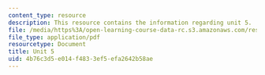 ```yaml
---
content_type: resource
description: This resource contains the information regarding unit 5.
file: /media/https%3A/open-learning-course-data-rc.s3.amazonaws.com/res-21g-003-learning-chinese-a-foundation-course-in-mandarin-spring-2011/4b76c3d5e014f4833ef5efa2642b58ae_MITRES_21G_003S11_unit05.pdf
file_type: application/pdf
resourcetype: Document
title: Unit 5
uid: 4b76c3d5-e014-f483-3ef5-efa2642b58ae
---
```

